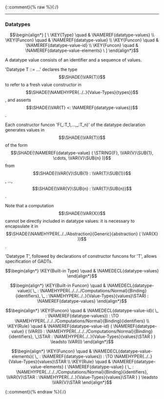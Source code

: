 {::comment}{% raw %}{:/}


----

### Datatypes
               


$$\begin{align*}
  [ \
  \KEY{Type} \quad & \NAMEREF{datatype-values} \\
  \KEY{Funcon} \quad & \NAMEREF{datatype-value} \\
  \KEY{Funcon} \quad & \NAMEREF{datatype-value-id} \\
  \KEY{Funcon} \quad & \NAMEREF{datatype-value-elements}
  \ ]
\end{align*}$$


  A datatype value consists of an identifier and a sequence of values.

  'Datatype T ::= ...' declares the type $$\SHADE{\VAR{T}}$$ to refer to a fresh value
  constructor in $$\SHADE{\NAMEHYPER{../..}{Value-Types}{types}}$$, and asserts $$\SHADE{\VAR{T} <: \NAMEREF{datatype-values}}$$. 
  
  Each constructor funcon 'F(\_:T_1,...,\_:T_n)' of the datatype declaration
  generates values in $$\SHADE{\VAR{T}}$$ of the form $$\SHADE{\NAMEREF{datatype-value}
           (  \STRING{F}, 
                  \VAR{V}\SUB{1}, 
                  \cdots, 
                  \VAR{V}\SUB{n} )}$$ from
  $$\SHADE{\VAR{V}\SUB{1} : \VAR{T}\SUB{1}}$$, ..., $$\SHADE{\VAR{V}\SUB{n} : \VAR{T}\SUB{n}}$$.
  
  Note that a computation $$\SHADE{\VAR{X}}$$ cannot be directly included in datatype values:
  it is necessary to encapsulate it in $$\SHADE{\NAMEHYPER{../../Abstraction}{Generic}{abstraction}
           (  \VAR{X} )}$$.
  
  'Datatype T', followed by declarations of constructor funcons for 'T',
  allows specification of GADTs.


$$\begin{align*}
  \KEY{Built-in Type} \quad 
  & \NAMEDECL{datatype-values}  
\end{align*}$$

$$\begin{align*}
  \KEY{Built-in Funcon} \quad
  & \NAMEDECL{datatype-value}(
                       \_ : \NAMEHYPER{../../../Computations/Normal}{Binding}{identifiers}, \_ : \NAMEHYPER{../..}{Value-Types}{values}\STAR) 
    : \NAMEREF{datatype-values} 
\end{align*}$$

$$\begin{align*}
  \KEY{Funcon} \quad
  & \NAMEDECL{datatype-value-id}(
                       \_ : \NAMEREF{datatype-values}) 
    :  \TO \NAMEHYPER{../../../Computations/Normal}{Binding}{identifiers} 
\\
  \KEY{Rule} \quad
    & \NAMEREF{datatype-value-id}
        (  \NAMEREF{datatype-value}
                (  \VAR{I} : \NAMEHYPER{../../../Computations/Normal}{Binding}{identifiers}, 
                       \_\STAR : \NAMEHYPER{../..}{Value-Types}{values}\STAR ) ) \leadsto 
        \VAR{I}
\end{align*}$$

$$\begin{align*}
  \KEY{Funcon} \quad
  & \NAMEDECL{datatype-value-elements}(
                       \_ : \NAMEREF{datatype-values}) 
    :  \TO \NAMEHYPER{../..}{Value-Types}{values}\STAR 
\\
  \KEY{Rule} \quad
    & \NAMEREF{datatype-value-elements}
        (  \NAMEREF{datatype-value}
                (  \_ : \NAMEHYPER{../../../Computations/Normal}{Binding}{identifiers}, 
                       \VAR{V}\STAR : \NAMEHYPER{../..}{Value-Types}{values}\STAR ) ) \leadsto 
        \VAR{V}\STAR
\end{align*}$$



[Funcons-beta]: /CBS-beta/math/Funcons-beta
  "FUNCONS-BETA"
[Unstable-Funcons-beta]: /CBS-beta/math/Unstable-Funcons-beta
  "UNSTABLE-FUNCONS-BETA"
[Languages-beta]: /CBS-beta/math/Languages-beta
  "LANGUAGES-BETA"
[Unstable-Languages-beta]: /CBS-beta/math/Unstable-Languages-beta
  "UNSTABLE-LANGUAGES-BETA"
[CBS-beta]: /CBS-beta
  "CBS-BETA"
[Datatypes.cbs]: https://github.com/plancomps/CBS-beta/blob/math/Funcons-beta/Values/Composite/Datatypes/Datatypes.cbs
  "CBS SOURCE FILE ON GITHUB"
[PLAIN]: /CBS-beta/docs/Funcons-beta/Values/Composite/Datatypes
  "CBS SOURCE WEB PAGE"
 [PRETTY]: /CBS-beta/math/Funcons-beta/Values/Composite/Datatypes
  "CBS-KATEX WEB PAGE"
[PDF]: https://github.com/plancomps/CBS-beta/blob/math/Funcons-beta/Values/Composite/Datatypes/Datatypes.pdf
  "CBS-LATEX PDF FILE"
[PLanCompS Project]: https://plancomps.github.io
  "PROGRAMMING LANGUAGE COMPONENTS AND SPECIFICATIONS PROJECT HOME PAGE"
{::comment}{% endraw %}{:/}
